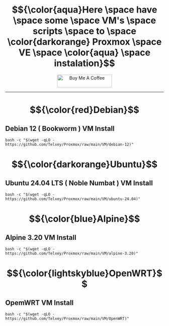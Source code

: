 <h1 align="center">
   $${\color{aqua}Here \space have \space some \space VM's \space scripts \space to \space \color{darkorange} Proxmox \space VE \space \color{aqua} \space  instalation}$$
</h1>

<p align="center">
   <a href="https://www.buymeacoffee.com/telxey" target="_blank"><img src="https://cdn.buymeacoffee.com/buttons/default-black.png" alt="Buy Me A Coffee" height="41" width="174"></a>
</p>

******

<h1 align="center">
    $${\color{red}Debian}$$ 
</h1>

<h2 align="left">
    Debian 12  ( Bookworm ) VM Install
</h2>    
    
    bash -c "$(wget -qLO - https://github.com/Telxey/Proxmox/raw/main/VM/debian-12)"


<h1 align="center">
    $${\color{darkorange}Ubuntu}$$ 
</h1>

<h2 align="left"> 
    Ubuntu 24.04 LTS ( Noble Numbat ) VM Install    
</h2>    

    bash -c "$(wget -qLO - https://github.com/Telxey/Proxmox/raw/main/VM/ubuntu-24.04)"
    

<h1 align="center">
    $${\color{blue}Alpine}$$ 
</h1>

<h2 align="left"> 
    Alpine 3.20 VM Install
</h2>

    bash -c "$(wget -qLO - https://github.com/Telxey/Proxmox/raw/main/VM/alpine-3.20)"

<h1 align="center">
    $${\color{lightskyblue}OpenWRT}$$ 
</h1>

<h2 align="left"> 
    OpemWRT VM Install
</h2>

    bash -c "$(wget -qLO - https://github.com/Telxey/Proxmox/raw/main/VM/OpenWRT)"
